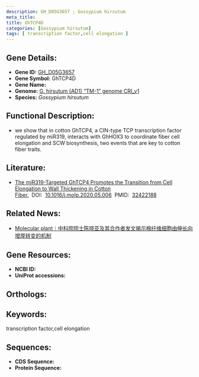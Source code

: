 ```yaml
---
description: GH_D05G3657 ; Gossypium hirsutum
meta_title:
title: GhTCP4D
categories: [Gossypium hirsutum]
tags: [ transcription factor,cell elongation ]
---
```


## Gene Details:
- **Gene ID:**	[GH_D05G3657]()
- **Gene Symbol:** GhTCP4D
- **Gene Name:** 
- **Genome:** [G. hirsutum (AD1) “TM-1” genome CRI_v1]()
- **Species:** *Gossypium hirsutum*

## Functional Description:
   - we show that in cotton GhTCP4, a CIN-type TCP transcription factor regulated by miR319, interacts with GhHOX3 to coordinate fiber cell elongation and SCW biosynthesis, two events that are key to cotton fiber traits.

## Literature:
   - [The miR319-Targeted GhTCP4 Promotes the Transition from Cell Elongation to Wall Thickening in Cotton Fiber.]( https://www.cell.com/molecular-plant/fulltext/S1674-2052(20)30141-6)&nbsp;&nbsp;DOI:&nbsp;&nbsp;[10.1016/j.molp.2020.05.006](https://www.cell.com/molecular-plant/fulltext/S1674-2052(20)30141-6)&nbsp;&nbsp;PMID:&nbsp;&nbsp;[32422188](https://pubmed.ncbi.nlm.nih.gov/32422188/)

## Related News:
   - [Molecular plant︱中科院院士陈晓亚及其合作者发文揭示棉纤维细胞由伸长向增厚转变的机制](https://mp.weixin.qq.com/s?__biz=Mzg3MDEwNDEyMg==&mid=2247489228&idx=2&sn=cbbfd435fa97ee6fd6fc3949deeba4c6&chksm=ce93bb99f9e4328fe76898fd1fca0578d74e7137e8c8f23cd4ea9489acf2e384558a02072f94&scene=27#wechat_redirect)

## Gene Resources:
- **NCBI ID:** [](https://www.ncbi.nlm.nih.gov/gene/?term=)
- **UniProt accessions:** [](https://www.uniprot.org/uniprotkb//entry)

## Orthologs:


## Keywords:
transcription factor,cell elongation

## Sequences:
- **CDS Sequence:**
- **Protein Sequence:**
